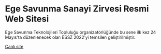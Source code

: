 # Ege Savunma Sanayi Zirvesi Resmi Web Sitesi

Ege Savunma Teknolojileri Topluluğu organizatörlüğünde bu sene ilk kez 24 Mayıs'ta düzenlenecek olan ESSZ 2022'yi temsilen geliştirilmiştir.

[Canlı site](https://essz.netlify.app/)
